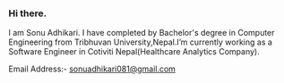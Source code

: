 ### Hi there.

I am Sonu Adhikari. I have completed by Bachelor's degree in Computer Engineering from Tribhuvan University,Nepal.I’m currently working as a Software Engineer in Cotiviti Nepal(Healthcare Analytics Company).

Email Address:- sonuadhikari081@gmail.com
